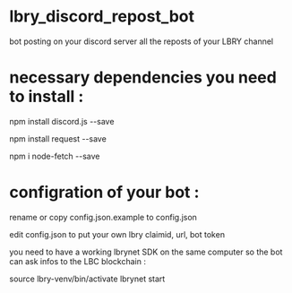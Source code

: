 # lbry_discord_repost_bot
bot posting on your discord server all the reposts of your LBRY channel

# necessary dependencies you need to install : 
  npm install discord.js --save

  npm install request --save

  npm i node-fetch --save

# configration of your bot : 
rename or copy config.json.example to config.json

edit config.json to put your own lbry claimid, url, bot token 

you need to have a working lbrynet SDK on the same computer so the bot can ask infos to the LBC blockchain : 

source lbry-venv/bin/activate
lbrynet start


